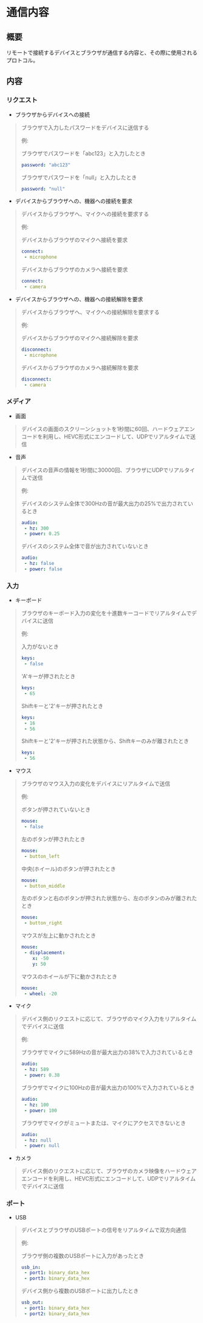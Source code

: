 # 通信内容

## 概要
リモートで接続するデバイスとブラウザが通信する内容と、その際に使用されるプロトコル。

## 内容

### リクエスト
- ブラウザからデバイスへの接続
> ブラウザで入力したパスワードをデバイスに送信する
>
> 例:
>
> ブラウザでパスワードを「abc123」と入力したとき
> ```yaml
> password: "abc123"
> ```
>
> ブラウザでパスワードを「null」と入力したとき
> ```yaml
> password: "null"
> ```

- デバイスからブラウザへの、機器への接続を要求
> デバイスからブラウザへ、マイクへの接続を要求する
>
> 例:
>
> デバイスからブラウザのマイクへ接続を要求
> ```yaml
> connect:
>  - microphone
> ```
>
> デバイスからブラウザのカメラへ接続を要求
> ```yaml
> connect:
>  - camera
> ```

- デバイスからブラウザへの、機器への接続解除を要求
> デバイスからブラウザへ、マイクへの接続解除を要求する
>
> 例:
>
> デバイスからブラウザのマイクへ接続解除を要求
> ```yaml
> disconnect:
>  - microphone
> ```
>
> デバイスからブラウザのカメラへ接続解除を要求
> ```yaml
> disconnect:
>  - camera
> ```

### メディア
- 画面
> デバイスの画面のスクリーンショットを1秒間に60回、ハードウェアエンコードを利用し、HEVC形式にエンコードして、UDPでリアルタイムで送信

- 音声
> デバイスの音声の情報を1秒間に30000回、ブラウザにUDPでリアルタイムで送信
>
> 例:
> 
> デバイスのシステム全体で300Hzの音が最大出力の25%で出力されているとき
> ```yaml
> audio:
>  - hz: 300
>  - power: 0.25
> ```
>
> デバイスのシステム全体で音が出力されていないとき
> ```yaml
> audio:
>  - hz: false
>  - power: false
> ```

### 入力
- キーボード
> ブラウザのキーボード入力の変化を十進数キーコードでリアルタイムでデバイスに送信
>
> 例:
>
> 入力がないとき
> ```yaml
> keys:
>  - false
> ```
>
> 'A'キーが押されたとき
> ```yaml
> keys:
>  - 65
> ```
>
> Shiftキーと'2'キーが押されたとき
> ```yaml
> keys:
>  - 16
>  - 56
> ```
>
> Shiftキーと'2'キーが押された状態から、Shiftキーのみが離されたとき
> ```yaml
> keys:
>  - 56
> ```

- マウス
> ブラウザのマウス入力の変化をデバイスにリアルタイムで送信
>
> 例:
>
> ボタンが押されていないとき
> ```yaml
> mouse:
>  - false
> ```
>
> 左のボタンが押されたとき
> ```yaml
> mouse:
>  - button_left
> ```
>
> 中央(ホイール)のボタンが押されたとき
> ```yaml
> mouse:
>  - button_middle
> ```
>
> 左のボタンと右のボタンが押された状態から、左のボタンのみが離されたとき
> ```yaml
> mouse:
>  - button_right
> ```
>
> マウスが左上に動かされたとき
> ```yaml
> mouse:
>  - displacement:
>     x: -50
>     y: 50
> ```
>
> マウスのホイールが下に動かされたとき
> ```yaml
> mouse:
>  - wheel: -20
> ```

- マイク
> デバイス側のリクエストに応じて、ブラウザのマイク入力をリアルタイムでデバイスに送信
>
> 例:
> 
> ブラウザでマイクに589Hzの音が最大出力の38%で入力されているとき
> ```yaml
> audio:
>  - hz: 589
>  - power: 0.38
> ```
>
> ブラウザでマイクに100Hzの音が最大出力の100%で入力されているとき
> ```yaml
> audio:
>  - hz: 100
>  - power: 100
> ```
>
> ブラウザでマイクがミュートまたは、マイクにアクセスできないとき
> ```yaml
> audio:
>  - hz: null
>  - power: null
> ```

- カメラ
> デバイス側のリクエストに応じて、ブラウザのカメラ映像をハードウェアエンコードを利用し、HEVC形式にエンコードして、UDPでリアルタイムでデバイスに送信

### ポート
- USB
> デバイスとブラウザのUSBポートの信号をリアルタイムで双方向通信
>
> 例:
> 
> ブラウザ側の複数のUSBポートに入力があったとき
> ```yaml
> usb_in:
>  - port1: binary_data_hex
>  - port3: binary_data_hex
> ```
>
> デバイス側から複数のUSBポートに出力したとき
> ```yaml
> usb_out:
>  - port1: binary_data_hex
>  - port2: binary_data_hex
> ```